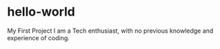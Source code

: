 # hello-world
My First Project
I am a Tech enthusiast, with no previous knowledge and experience of coding.
